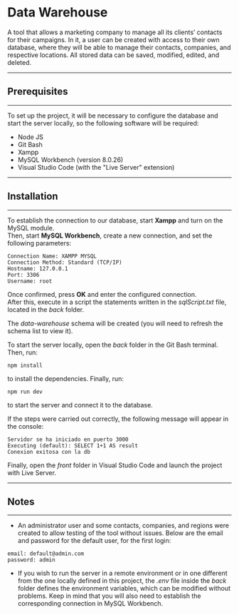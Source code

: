 # Data Warehouse

A tool that allows a marketing company to manage all its clients’ contacts for their campaigns. In it, a user can be created with access to their own database, where they will be able to manage their contacts, companies, and respective locations. All stored data can be saved, modified, edited, and deleted.

---

## Prerequisites
---
To set up the project, it will be necessary to configure the database and start the server locally, so the following software will be required:

* Node JS  
* Git Bash  
* Xampp  
* MySQL Workbench (version 8.0.26)  
* Visual Studio Code (with the "Live Server" extension)  

---

## Installation
---

To establish the connection to our database, start **Xampp** and turn on the MySQL module.  
Then, start **MySQL Workbench**, create a new connection, and set the following parameters:

```
Connection Name: XAMPP MYSQL
Connection Method: Standard (TCP/IP)
Hostname: 127.0.0.1
Port: 3306
Username: root
```

Once confirmed, press **OK** and enter the configured connection.  
After this, execute in a script the statements written in the *sqlScript.txt* file, located in the *back* folder.

The *data-warehouse* schema will be created (you will need to refresh the schema list to view it).

To start the server locally, open the *back* folder in the Git Bash terminal. Then, run:

```
npm install
```
to install the dependencies. Finally, run:

```
npm run dev
```
to start the server and connect it to the database.

If the steps were carried out correctly, the following message will appear in the console:

```
Servidor se ha iniciado en puerto 3000
Executing (default): SELECT 1+1 AS result
Conexion exitosa con la db
```

Finally, open the *front* folder in Visual Studio Code and launch the project with Live Server.

---

## Notes
---

* An administrator user and some contacts, companies, and regions were created to allow testing of the tool without issues. Below are the email and password for the default user, for the first login:

```
email: default@admin.com
password: admin
```

* If you wish to run the server in a remote environment or in one different from the one locally defined in this project, the *.env* file inside the *back* folder defines the environment variables, which can be modified without problems. Keep in mind that you will also need to establish the corresponding connection in MySQL Workbench.
